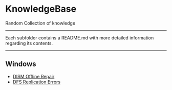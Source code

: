 # KnowledgeBase
Random Collection of knowledge

---

Each subfolder contains a README.md with more detailed information regarding its contents.

---

## Windows
- [DISM Offline Repair](Windows/DISM%20Offline%20Repair.md)
- [DFS Replication Errors](Windows/DFS%20Replication%20errors.md)